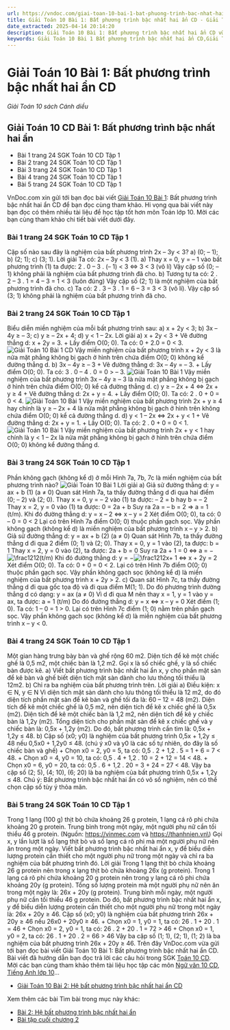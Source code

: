 ```yaml
---
url: https://vndoc.com/giai-toan-10-bai-1-bat-phuong-trinh-bac-nhat-hai-an-cd-272475
title: Giải Toán 10 Bài 1: Bất phương trình bậc nhất hai ẩn CD - Giải Toán 10 sách Cánh diều - VnDoc.com
date_extracted: 2025-04-14 20:14:20
description: Giải Toán 10 Bài 1: Bất phương trình bậc nhất hai ẩn CD vừa được VnDoc.com sưu tầm và xin gửi tới bạn đọc cùng tham khảo.
keywords: Giải Toán 10 Bài 1 Bất phương trình bậc nhất hai ẩn CD,Giải Toán 10 Bài 1,Bất phương trình bậc nhất hai ẩn,giải toán 10,toán 10,toán 10 CD,toán 10 bài 1,toán 10 bất phương trình bậc nhất hai ẩn
---
```


# Giải Toán 10 Bài 1: Bất phương trình bậc nhất hai ẩn CD
 _Giải Toán 10 sách Cánh diều_
## Giải Toán 10 CD Bài 1: Bất phương trình bậc nhất hai ẩn
  * Bài 1 trang 24 SGK Toán 10 CD Tập 1
  * Bài 2 trang 24 SGK Toán 10 CD Tập 1
  * Bài 3 trang 24 SGK Toán 10 CD Tập 1
  * Bài 4 trang 24 SGK Toán 10 CD Tập 1
  * Bài 5 trang 24 SGK Toán 10 CD Tập 1

VnDoc.com xin gửi tới bạn đọc bài viết [Giải Toán 10 Bài 1](<https://vndoc.com/giai-toan-10-bai-1-bat-phuong-trinh-bac-nhat-hai-an-cd-272475>): Bất phương trình bậc nhất hai ẩn CD để bạn đọc cùng tham khảo. Hi vọng qua bài viết này bạn đọc có thêm nhiều tài liệu để học tập tốt hơn môn Toán lớp 10. Mời các bạn cùng tham khảo chi tiết bài viết dưới đây.
### Bài 1 trang 24 SGK Toán 10 CD Tập 1
Cặp số nào sau đây là nghiệm của bất phương trình 2x – 3y < 3?
a\) \(0; – 1\);
b\) \(2; 1\);
c\) \(3; 1\).
Lời giải
Ta có: 2x – 3y < 3 \(1\).
a\) Thay x = 0, y = – 1 vào bất phương trình \(1\) ta được: 2 . 0 – 3 . \(– 1\) < 3
⇔ 3 < 3 \(vô lí\)
Vậy cặp số \(0; – 1\) không phải là nghiệm của bất phương trình đã cho.
b\) Tương tự ta có: 2 . 2 – 3 . 1 = 4 – 3 = 1 < 3 \(luôn đúng\)
Vậy cặp số \(2; 1\) là một nghiệm của bất phương trình đã cho.
c\) Ta có: 2 . 3 – 3 . 1 = 6 – 3 = 3 < 3 \(vô lí\).
Vậy cặp số \(3; 1\) không phải là nghiệm của bất phương trình đã cho.
### Bài 2 trang 24 SGK Toán 10 CD Tập 1
Biểu diễn miền nghiệm của mỗi bất phương trình sau:
a\) x + 2y < 3;
b\) 3x – 4y ≥ – 3;
c\) y ≥ – 2x + 4;
d\) y < 1 – 2x.
Lời giải
a\) x + 2y < 3
\+ Vẽ đường thẳng d: x + 2y = 3.
\+ Lấy điểm O\(0; 0\). Ta có: 0 + 2.0 = 0 < 3.
![Giải Toán 10 Bài 1 CD](https://i.vdoc.vn/data/image/2022/08/03/giai-toan-10-bai-1-bat-phuong-trinh-bac-nhat-hai-an-cd-1.jpg)
Vậy miền nghiệm của bất phương trình x + 2y < 3 là nửa mặt phẳng không bị gạch ở hình trên chứa điểm O\(0; 0\) không kể đường thẳng d.
b\) 3x – 4y ≥ – 3
\+ Vẽ đường thẳng d: 3x – 4y = – 3.
\+ Lấy điểm O\(0; 0\). Ta có: 3 . 0 – 4 . 0 = 0 > – 3.
![Giải Toán 10 Bài 1](https://i.vdoc.vn/data/image/2022/08/03/giai-toan-10-bai-1-bat-phuong-trinh-bac-nhat-hai-an-cd-2.jpg)
Vậy miền nghiệm của bất phương trình 3x – 4y ≥ – 3 là nửa mặt phẳng không bị gạch ở hình trên chứa điểm O\(0; 0\) kể cả đường thẳng d.
c\) y ≥ – 2x + 4
⇔ 2x + y ≥ 4
\+ Vẽ đường thẳng d: 2x + y = 4.
\+ Lấy điểm O\(0; 0\). Ta có: 2 . 0 + 0 = 0 < 4.
![Giải Toán 10 Bài 1](https://i.vdoc.vn/data/image/2022/08/03/giai-toan-10-bai-1-bat-phuong-trinh-bac-nhat-hai-an-cd-3.jpg)
Vậy miền nghiệm của bất phương trình 2x + y ≥ 4 hay chính là y ≥ – 2x + 4 là nửa mặt phẳng không bị gạch ở hình trên không chứa điểm O\(0; 0\) kể cả đường thẳng d.
d\) y < 1 – 2x
⇔ 2x + y < 1
\+ Vẽ đường thẳng d: 2x + y = 1.
\+ Lấy O\(0; 0\). Ta có: 2 . 0 + 0 = 0 < 1.
![Giải Toán 10 Bài 1](https://i.vdoc.vn/data/image/2022/08/03/giai-toan-10-bai-1-bat-phuong-trinh-bac-nhat-hai-an-cd-4.jpg)
Vậy miền nghiệm của bất phương trình 2x + y < 1 hay chính là y < 1 – 2x là nửa mặt phẳng không bị gạch ở hình trên chứa điểm O\(0; 0\) không kể đường thẳng d.
### Bài 3 trang 24 SGK Toán 10 CD Tập 1
Phần không gạch \(không kể d\) ở mỗi Hình 7a, 7b, 7c là miền nghiệm của bất phương trình nào?
![Giải Toán 10 Bài 1](https://i.vdoc.vn/data/image/2022/08/03/giai-toan-10-bai-1-bat-phuong-trinh-bac-nhat-hai-an-cd-5.jpg)
Lời giải
a\) Giả sử đường thẳng d: y = ax + b \(1\) \(a ≠ 0\)
Quan sát Hình 7a, ta thấy đường thẳng d đi qua hai điểm \(0; – 2\) và \(2; 0\).
Thay x = 0, y = – 2 vào \(1\) ta được: – 2 = b hay b = – 2
Thay x = 2, y = 0 vào \(1\) ta được: 0 = 2a + b
Suy ra 2a = – b = 2 ⇒ a = 1 \(t/m\).
Khi đó đường thẳng d: y = x – 2 ⇔ x – y = 2
Xét điểm O\(0; 0\), ta có: 0 – 0 = 0 < 2
Lại có trên Hình 7a điểm O\(0; 0\) thuộc phần gạch sọc.
Vậy phần không gạch \(không kể d\) là miền nghiệm của bất phương trình x – y > 2.
b\) Giả sử đường thẳng d: y = ax + b \(2\) \(a ≠ 0\)
Quan sát Hình 7b, ta thấy đường thẳng d đi qua 2 điểm \(0; 1\) và \(2; 0\).
Thay x = 0, y = 1 vào \(2\), ta được: b = 1
Thay x = 2, y = 0 vào \(2\), ta được: 2a + b = 0
Suy ra 2a + 1 = 0 ⇔ a = −![\\frac12](https://i.vdoc.vn/data/image/blank.png)12\(t/m\)
Khi đó đường thẳng d: y = −![\\frac12](https://i.vdoc.vn/data/image/blank.png)12x+ 1 ⇔ x + 2y = 2
Xét điểm O\(0; 0\). Ta có: 0 + 0 = 0 < 2.
Lại có trên Hình 7b điểm O\(0; 0\) thuộc phần gạch sọc.
Vậy phần không gạch sọc \(không kể d\) là miền nghiệm của bất phương trình x + 2y > 2.
c\) Quan sát Hình 7c, ta thấy đường thẳng d đi qua gốc tọa độ và đi qua điểm M\(1; 1\).
Do đó phương trình đường thẳng d có dạng: y = ax \(a ≠ 0\)
Vì d đi qua M nên thay x = 1, y = 1 vào y = ax, ta được: a = 1 \(t/m\)
Do đó đường thẳng d: y = x ⇔ x – y = 0
Xét điểm \(1; 0\). Ta có: 1 – 0 = 1 > 0.
Lại có trên Hình 7c điểm \(1; 0\) nằm trên phần gạch sọc.
Vậy phần không gạch sọc \(không kể d\) là miền nghiệm của bất phương trình x – y < 0.
### Bài 4 trang 24 SGK Toán 10 CD Tập 1
Một gian hàng trưng bày bàn và ghế rộng 60 m2. Diện tích để kê một chiếc ghế là 0,5 m2, một chiếc bàn là 1,2 m2. Gọi x là số chiếc ghế, y là số chiếc bàn được kê.
a\) Viết bất phương trình bậc nhất hai ẩn x, y cho phần mặt sàn để kê bàn và ghế biết diện tích mặt sàn dành cho lưu thông tối thiểu là 12m2.
b\) Chỉ ra ba nghiệm của bất phương trình trên.
Lời giải
a\) Điều kiện: x ∈ N, y ∈ N
Vì diện tích mặt sàn dành cho lưu thông tối thiểu là 12 m2, do đó diện tích phần mặt sàn để kê bàn và ghế tối đa là: 60 – 12 = 48 \(m2\).
Diện tích để kê một chiếc ghế là 0,5 m2, nên diện tích để kê x chiếc ghế là 0,5x \(m2\).
Diện tích để kê một chiếc bàn là 1,2 m2, nên diện tích để kê y chiếc bàn là 1,2y \(m2\).
Tổng diện tích cho phần mặt sàn để kê x chiếc ghế và y chiếc bàn là: 0,5x + 1,2y \(m2\).
Do đó, bất phương trình cần tìm là: 0,5x + 1,2y ≤ 48.
b\) Cặp số \(x0; y0\) là nghiệm của bất phương trình 0,5x + 1,2y ≤ 48 nếu 0,5x0 \+ 1,2y0 ≤ 48. \(chú ý x0 và y0 ­là các số tự nhiên, do đây là số chiếc bàn và ghế\)
\+ Chọn x0 = 2, y0 = 5, ta có: 0,5 . 2 + 1,2 . 5 = 1 + 6 = 7 < 48.
\+ Chọn x0 = 4, y0 = 10, ta có: 0,5 . 4 + 1,2 . 10 = 2 + 12 = 14 < 48.
\+ Chọn x0 = 6, y0 = 20, ta có: 0,5 . 6 + 1,2 . 20 = 3 + 24 = 27 < 48.
Vậy ba cặp số \(2; 5\), \(4; 10\), \(6; 20\) là ba nghiệm của bất phương trình 0,5x + 1,2y ≤ 48.
Chú ý: Bất phương trình bậc nhất hai ẩn có vô số nghiệm, nên có thể chọn cặp số tùy ý thỏa mãn.
### Bài 5 trang 24 SGK Toán 10 CD Tập 1
Trong 1 lạng \(100 g\) thịt bò chứa khoảng 26 g protein, 1 lạng cá rô phi chứa khoảng 20 g protein. Trung bình trong một ngày, một người phụ nữ cần tối thiểu 46 g protein. \(Nguồn: https://vinmec.com và https://thanhnien.vn\) Gọi x, y lần lượt là số lạng thịt bò và số lạng cá rô phi mà một người phụ nữ nên ăn trong một ngày. Viết bất phương trình bậc nhất hai ẩn x, y để biểu diễn lượng protein cần thiết cho một người phụ nữ trong một ngày và chỉ ra ba nghiệm của bất phương trình đó.
Lời giải
Trong 1 lạng thịt bò chứa khoảng 26 g protein nên trong x lạng thịt bò chứa khoảng 26x \(g protein\).
Trong 1 lạng cá rô phi chứa khoảng 20 g protein nên trong y lạng cá rô phi chứa khoảng 20y \(g protein\).
Tổng số lượng protein mà một người phụ nữ nên ăn trong một ngày là: 26x + 20y \(g protein\).
Trung bình mỗi ngày, một người phụ nữ cần tối thiểu 46 g protein.
Do đó, bất phương trình bậc nhất hai ẩn x, y để biểu diễn lượng protein cần thiết cho một người phụ nữ trong một ngày là: 26x + 20y ≥ 46.
Cặp số \(x0; y0\) là nghiệm của bất phương trình 26x + 20y ≥ 46 nếu 26x0 \+ 20y0 ≥ 46.
\+ Chọn x0 = 1, y0 = 1, ta có: 26 . 1 + 20 . 1 = 46
\+ Chọn x0 = 2, y0 = 1, ta có: 26 . 2 + 20 . 1 = 72 > 46
\+ Chọn x0 = 1, y0 = 2, ta có: 26 . 1 + 20 . 2 = 66 > 46
Vậy ba cặp số \(1; 1\), \(2; 1\), \(1; 2\) là ba nghiệm của bất phương trình 26x + 20y ≥ 46.
Trên đây VnDoc.com vừa gửi tới bạn đọc bài viết Giải Toán 10 Bài 1: Bất phương trình bậc nhất hai ẩn CD. Bài viết đã hướng dẫn bạn đọc trả lời các câu hỏi trong SGK [Toán 10 CD](<https://vndoc.com/toan-10-canh-dieu-tap1>). Mời các bạn cùng tham khảo thêm tài liệu học tập các môn [Ngữ văn 10 CD](<https://vndoc.com/ngu-van-10-canh-dieu-tap1>), [Tiếng Anh lớp 10](<https://vndoc.com/tieng-anh-10i-learn-smart-world>)...
  * [Giải Toán 10 Bài 2: Hệ bất phương trình bậc nhất hai ẩn CD](<https://vndoc.com/giai-toan-10-bai-2-he-bat-phuong-trinh-bac-nhat-hai-an-cd-272482>)

Xem thêm các bài Tìm bài trong mục này khác:
  * [Bài 2: Hệ bất phương trình bậc nhất hai ẩn](</giai-toan-10-bai-2-he-bat-phuong-trinh-bac-nhat-hai-an-cd-272482>)
  * [Bài tập cuối chương 2](</bai-tap-cuoi-chuong-2-cd-272485>)

